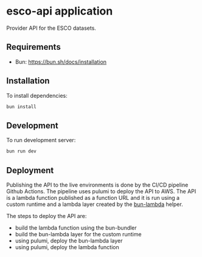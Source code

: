 # esco-api application

Provider API for the ESCO datasets.

## Requirements

- Bun: https://bun.sh/docs/installation

## Installation

To install dependencies:

```bash
bun install
```

## Development

To run development server:

```bash
bun run dev
```

## Deployment

Publishing the API to the live environments is done by the CI/CD pipeline Github Actions. The pipeline uses pulumi to deploy the API to AWS. The API is a lambda function published as a function URL and it is run using a custom runtime and a lambda layer created by the [bun-lambda](https://github.com/oven-sh/bun/tree/main/packages/bun-lambda) helper.

The steps to deploy the API are:

- build the lambda function using the bun-bundler
- build the bun-lambda layer for the custom runtime
- using pulumi, deploy the bun-lambda layer
- using pulumi, deploy the lambda function

